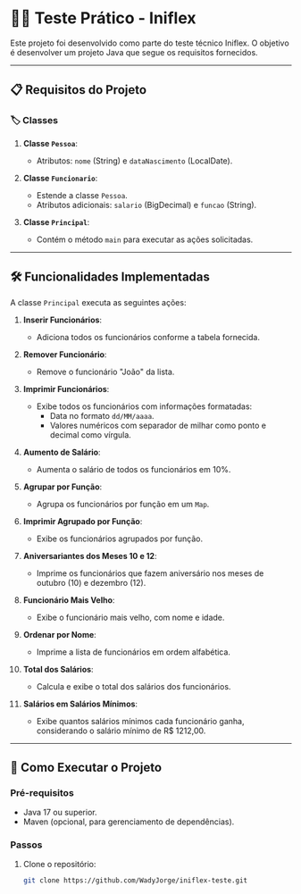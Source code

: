 # 🧑‍💻 Teste Prático - Iniflex

Este projeto foi desenvolvido como parte do teste técnico Iniflex. O objetivo é desenvolver um projeto Java que segue os requisitos fornecidos.

---

## 📋 Requisitos do Projeto

### 🏷️ Classes

1. **Classe `Pessoa`**:
   - Atributos: `nome` (String) e `dataNascimento` (LocalDate).

2. **Classe `Funcionario`**:
   - Estende a classe `Pessoa`.
   - Atributos adicionais: `salario` (BigDecimal) e `funcao` (String).

3. **Classe `Principal`**:
   - Contém o método `main` para executar as ações solicitadas.

---

## 🛠️ Funcionalidades Implementadas

A classe `Principal` executa as seguintes ações:

1. **Inserir Funcionários**:
   - Adiciona todos os funcionários conforme a tabela fornecida.

2. **Remover Funcionário**:
   - Remove o funcionário "João" da lista.

3. **Imprimir Funcionários**:
   - Exibe todos os funcionários com informações formatadas:
     - Data no formato `dd/MM/aaaa`.
     - Valores numéricos com separador de milhar como ponto e decimal como vírgula.

4. **Aumento de Salário**:
   - Aumenta o salário de todos os funcionários em 10%.

5. **Agrupar por Função**:
   - Agrupa os funcionários por função em um `Map`.

6. **Imprimir Agrupado por Função**:
   - Exibe os funcionários agrupados por função.

7. **Aniversariantes dos Meses 10 e 12**:
   - Imprime os funcionários que fazem aniversário nos meses de outubro (10) e dezembro (12).

8. **Funcionário Mais Velho**:
   - Exibe o funcionário mais velho, com nome e idade.

9. **Ordenar por Nome**:
   - Imprime a lista de funcionários em ordem alfabética.

10. **Total dos Salários**:
    - Calcula e exibe o total dos salários dos funcionários.

11. **Salários em Salários Mínimos**:
    - Exibe quantos salários mínimos cada funcionário ganha, considerando o salário mínimo de R$ 1212,00.

---

## 🚀 Como Executar o Projeto

### Pré-requisitos

- Java 17 ou superior.
- Maven (opcional, para gerenciamento de dependências).

### Passos

1. Clone o repositório:
   ```bash
   git clone https://github.com/WadyJorge/iniflex-teste.git
